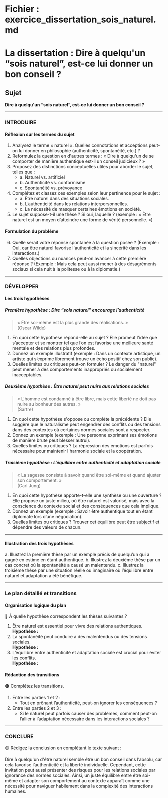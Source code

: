 # Fichier : exercice_dissertation_sois_naturel.md

# La dissertation : Dire à quelqu'un “sois naturel”, est-ce lui donner un bon conseil ?

## Sujet
**Dire à quelqu'un “sois naturel”, est-ce lui donner un bon conseil ?**

---

### INTRODUIRE

#### Réflexion sur les termes du sujet

1. Analysez le terme « naturel ». Quelles connotations et acceptions peut-on lui donner en philosophie (authenticité, spontanéité, etc.) ?
2. Reformulez la question en d'autres termes : « Dire à quelqu'un de se comporter de manière authentique est-il un conseil judicieux ? »
3. Proposez des distinctions conceptuelles utiles pour aborder le sujet, telles que :
   - a. Naturel vs. artificiel
   - b. Authenticité vs. conformisme
   - c. Spontanéité vs. prévoyance
4. Complétez et classez ces exemples selon leur pertinence pour le sujet :
   - a. Être naturel dans des situations sociales.
   - b. L’authenticité dans les relations interpersonnelles.
   - c. La nécessité de masquer certaines émotions en société.
5. Le sujet suppose-t-il une thèse ? Si oui, laquelle ? (exemple : « Être naturel est un moyen d’atteindre une forme de vérité personnelle. »)

#### Formulation du problème

6. Quelle serait votre réponse spontanée à la question posée ? (Exemple : Oui, car être naturel favorise l'authenticité et la sincérité dans les interactions.)
7. Quelles objections ou nuances peut-on avancer à cette première réponse ? (Exemple : Mais cela peut aussi mener à des désagréments sociaux si cela nuit à la politesse ou à la diplomatie.)

---

### DÉVELOPPER

#### Les trois hypothèses

##### Première hypothèse : Dire “sois naturel” encourage l’authenticité

> « Être soi-même est la plus grande des réalisations. »  
> (Oscar Wilde)

1. En quoi cette hypothèse répond-elle au sujet ? Elle promeut l'idée que s’accepter et se montrer tel que l’on est favorise une meilleure santé mentale et des relations plus profondes.
2. Donnez un exemple illustratif (exemple : Dans un contexte artistique, un artiste qui s’exprime librement trouve un écho positif chez son public).
3. Quelles limites ou critiques peut-on formuler ? Le danger du "naturel" peut mener à des comportements inappropriés ou socialement inacceptables.

##### Deuxième hypothèse : Être naturel peut nuire aux relations sociales

> « L'homme est condamné à être libre, mais cette liberté ne doit pas nuire au bonheur des autres. »  
> (Sartre)

1. En quoi cette hypothèse s'oppose ou complète la précédente ? Elle suggère que le naturalisme peut engendrer des conflits ou des tensions dans des contextes où certaines normes sociales sont à respecter.
2. Donnez un exemple (exemple : Une personne exprimant ses émotions de manière brute peut blesser autrui).
3. Quelles limites ou critiques ? La répression des émotions est parfois nécessaire pour maintenir l'harmonie sociale et la coopération.

##### Troisième hypothèse : L’équilibre entre authenticité et adaptation sociale

> « La sagesse consiste à savoir quand être soi-même et quand ajuster son comportement. »  
> (Carl Jung)

1. En quoi cette hypothèse apporte-t-elle une synthèse ou une ouverture ? Elle propose un juste milieu, où être naturel est valorisé, mais avec la conscience du contexte social et des conséquences que cela implique.
2. Donnez un exemple (exemple : Savoir être authentique tout en étant diplomate lors d’une négociation).
3. Quelles limites ou critiques ? Trouver cet équilibre peut être subjectif et dépendre des valeurs de chacun.

---

#### Illustration des trois hypothèses

a. Illustrez la première thèse par un exemple précis de quelqu’un qui a gagné en estime en étant authentique.
b. Illustrez la deuxième thèse par un cas concret où la spontanéité a causé un malentendu.
c. Illustrez la troisième thèse par une situation réelle ou imaginaire où l’équilibre entre naturel et adaptation a été bénéfique.

---

### Le plan détaillé et transitions

#### Organisation logique du plan

🔴 À quelle hypothèse correspondent les thèses suivantes ?

1. Être naturel est essentiel pour vivre des relations authentiques.  
   **Hypothèse :**
2. La spontanéité peut conduire à des malentendus ou des tensions sociales.  
   **Hypothèse :**
3. L’équilibre entre authenticité et adaptation sociale est crucial pour éviter les conflits.  
   **Hypothèse :**

#### Rédaction des transitions

🟠 Complétez les transitions.

1. Entre les parties 1 et 2 :  
   - Tout en prônant l’authenticité, peut-on ignorer les conséquences ? 
2. Entre les parties 2 et 3 :  
   - Si le naturel peut parfois causer des problèmes, comment peut-on l’allier à l’adaptation nécessaire dans les interactions sociales ?

---

### CONCLURE

🟡 Rédigez la conclusion en complétant le texte suivant :

Dire à quelqu'un d'être naturel semble être un bon conseil dans l’absolu, car cela favorise l’authenticité et la liberté individuelle. Cependant, cette invitation peut aussi présenter des risques pour les relations sociales par ignorance des normes sociales. Ainsi, un juste équilibre entre être soi-même et adapter son comportement au contexte apparaît comme une nécessité pour naviguer habilement dans la complexité des interactions humaines.